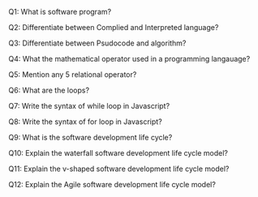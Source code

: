 Q1: What is software program?

Q2: Differentiate between Complied and Interpreted language?

Q3: Differentiate between Psudocode and algorithm?

Q4: What the mathematical operator used in a programming langauage?

Q5: Mention any 5 relational operator?

Q6: What are the loops?

Q7: Write the syntax of while loop in Javascript?

Q8: Write the syntax of for loop in Javascript?

Q9: What is the software development life cycle?

Q10: Explain the waterfall software development life cycle model?

Q11: Explain the v-shaped software development life cycle model?

Q12: Explain the Agile software development life cycle model?

